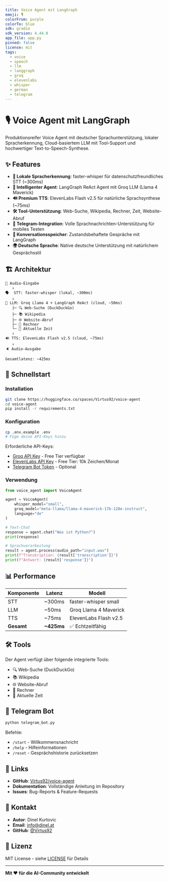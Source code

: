 ```yaml
---
title: Voice Agent mit LangGraph
emoji: 🎙️
colorFrom: purple
colorTo: blue
sdk: gradio
sdk_version: 4.44.0
app_file: app.py
pinned: false
license: mit
tags:
  - voice
  - speech
  - llm
  - langgraph
  - groq
  - elevenlabs
  - whisper
  - german
  - telegram
---
```


# 🎙️ Voice Agent mit LangGraph

Produktionsreifer Voice Agent mit deutscher Sprachunterstützung, lokaler Spracherkennung, Cloud-basiertem LLM mit Tool-Support und hochwertiger Text-to-Speech-Synthese.

## ✨ Features

- **🎤 Lokale Spracherkennung**: faster-whisper für datenschutzfreundliches STT (~300ms)
- **🧠 Intelligenter Agent**: LangGraph ReAct Agent mit Groq LLM (Llama 4 Maverick)
- **🔊 Premium TTS**: ElevenLabs Flash v2.5 für natürliche Sprachsynthese (~75ms)
- **🛠️ Tool-Unterstützung**: Web-Suche, Wikipedia, Rechner, Zeit, Website-Abruf
- **💬 Telegram-Integration**: Volle Sprachnachrichten-Unterstützung für mobiles Testen
- **🔄 Konversationsspeicher**: Zustandsbehaftete Gespräche mit LangGraph
- **🌍 Deutsche Sprache**: Native deutsche Unterstützung mit natürlichem Gesprächsstil

## 🏗️ Architektur

```
🎤 Audio-Eingabe
   ↓
🗣️  STT: faster-whisper (lokal, ~300ms)
   ↓
🧠 LLM: Groq Llama 4 + LangGraph ReAct (cloud, ~50ms)
   ├─ 🔍 Web-Suche (DuckDuckGo)
   ├─ 📚 Wikipedia
   ├─ 🌐 Website-Abruf
   ├─ 🧮 Rechner
   └─ 📅 Aktuelle Zeit
   ↓
🔊 TTS: ElevenLabs Flash v2.5 (cloud, ~75ms)
   ↓
🔈 Audio-Ausgabe

Gesamtlatenz: ~425ms
```

## 🚀 Schnellstart

### Installation

```bash
git clone https://huggingface.co/spaces/Virtus92/voice-agent
cd voice-agent
pip install -r requirements.txt
```

### Konfiguration

```bash
cp .env.example .env
# Füge deine API-Keys hinzu
```

Erforderliche API-Keys:
- [Groq API Key](https://console.groq.com) - Free Tier verfügbar
- [ElevenLabs API Key](https://elevenlabs.io) - Free Tier: 10k Zeichen/Monat
- [Telegram Bot Token](https://t.me/BotFather) - Optional

### Verwendung

```python
from voice_agent import VoiceAgent

agent = VoiceAgent(
    whisper_model="small",
    groq_model="meta-llama/llama-4-maverick-17b-128e-instruct",
    language="de"
)

# Text-Chat
response = agent.chat("Was ist Python?")
print(response)

# Sprachverarbeitung
result = agent.process(audio_path="input.wav")
print(f"Transkription: {result['transcription']}")
print(f"Antwort: {result['response']}")
```

## 📊 Performance

| Komponente | Latenz | Modell |
|-----------|---------|-------|
| STT | ~300ms | faster-whisper small |
| LLM | ~50ms | Groq Llama 4 Maverick |
| TTS | ~75ms | ElevenLabs Flash v2.5 |
| **Gesamt** | **~425ms** | ✅ Echtzeitfähig |

## 🛠️ Tools

Der Agent verfügt über folgende integrierte Tools:

- 🔍 Web-Suche (DuckDuckGo)
- 📚 Wikipedia
- 🌐 Website-Abruf
- 🧮 Rechner
- 📅 Aktuelle Zeit

## 📱 Telegram Bot

```bash
python telegram_bot.py
```

Befehle:
- `/start` - Willkommensnachricht
- `/help` - Hilfeinformationen
- `/reset` - Gesprächshistorie zurücksetzen

## 🔗 Links

- **GitHub**: [Virtus92/voice-agent](https://github.com/Virtus92/voice-agent)
- **Dokumentation**: Vollständige Anleitung im Repository
- **Issues**: Bug-Reports & Feature-Requests

## 📧 Kontakt

- **Autor**: Dinel Kurtovic
- **Email**: info@dinel.at
- **GitHub**: [@Virtus92](https://github.com/Virtus92)

## 📝 Lizenz

MIT License - siehe [LICENSE](LICENSE) für Details

---

**Mit ❤️ für die AI-Community entwickelt**
